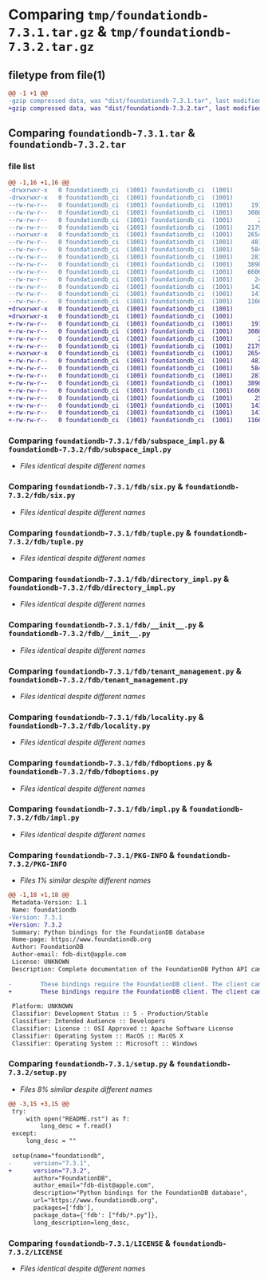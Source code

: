 # Comparing `tmp/foundationdb-7.3.1.tar.gz` & `tmp/foundationdb-7.3.2.tar.gz`

## filetype from file(1)

```diff
@@ -1 +1 @@
-gzip compressed data, was "dist/foundationdb-7.3.1.tar", last modified: Thu May 25 01:53:31 2023, max compression
+gzip compressed data, was "dist/foundationdb-7.3.2.tar", last modified: Thu Jun  1 15:07:22 2023, max compression
```

## Comparing `foundationdb-7.3.1.tar` & `foundationdb-7.3.2.tar`

### file list

```diff
@@ -1,16 +1,16 @@
-drwxrwxr-x   0 foundationdb_ci  (1001) foundationdb_ci  (1001)        0 2023-05-25 01:53:31.000000 foundationdb-7.3.1/
-drwxrwxr-x   0 foundationdb_ci  (1001) foundationdb_ci  (1001)        0 2023-05-25 01:53:31.000000 foundationdb-7.3.1/fdb/
--rw-rw-r--   0 foundationdb_ci  (1001) foundationdb_ci  (1001)     1913 2023-05-24 23:32:08.000000 foundationdb-7.3.1/fdb/subspace_impl.py
--rw-rw-r--   0 foundationdb_ci  (1001) foundationdb_ci  (1001)    30888 2023-05-24 23:32:08.000000 foundationdb-7.3.1/fdb/six.py
--rw-rw-r--   0 foundationdb_ci  (1001) foundationdb_ci  (1001)       25 2023-05-24 23:07:00.000000 foundationdb-7.3.1/fdb/apiversion.py
--rw-rw-r--   0 foundationdb_ci  (1001) foundationdb_ci  (1001)    21791 2023-05-24 23:32:08.000000 foundationdb-7.3.1/fdb/tuple.py
--rwxrwxr-x   0 foundationdb_ci  (1001) foundationdb_ci  (1001)    26547 2023-05-24 23:32:08.000000 foundationdb-7.3.1/fdb/directory_impl.py
--rw-rw-r--   0 foundationdb_ci  (1001) foundationdb_ci  (1001)     4811 2023-05-24 23:32:08.000000 foundationdb-7.3.1/fdb/__init__.py
--rw-rw-r--   0 foundationdb_ci  (1001) foundationdb_ci  (1001)     5842 2023-05-24 23:32:08.000000 foundationdb-7.3.1/fdb/tenant_management.py
--rw-rw-r--   0 foundationdb_ci  (1001) foundationdb_ci  (1001)     2814 2023-05-24 23:32:08.000000 foundationdb-7.3.1/fdb/locality.py
--rw-rw-r--   0 foundationdb_ci  (1001) foundationdb_ci  (1001)    38989 2023-05-24 23:32:08.000000 foundationdb-7.3.1/fdb/fdboptions.py
--rw-rw-r--   0 foundationdb_ci  (1001) foundationdb_ci  (1001)    66069 2023-05-24 23:32:08.000000 foundationdb-7.3.1/fdb/impl.py
--rw-rw-r--   0 foundationdb_ci  (1001) foundationdb_ci  (1001)      245 2023-05-24 23:32:08.000000 foundationdb-7.3.1/README.rst
--rw-rw-r--   0 foundationdb_ci  (1001) foundationdb_ci  (1001)     1427 2023-05-25 01:53:31.000000 foundationdb-7.3.1/PKG-INFO
--rw-rw-r--   0 foundationdb_ci  (1001) foundationdb_ci  (1001)     1416 2023-05-24 23:07:00.000000 foundationdb-7.3.1/setup.py
--rw-rw-r--   0 foundationdb_ci  (1001) foundationdb_ci  (1001)    11665 2023-05-24 23:07:00.000000 foundationdb-7.3.1/LICENSE
+drwxrwxr-x   0 foundationdb_ci  (1001) foundationdb_ci  (1001)        0 2023-06-01 15:07:22.000000 foundationdb-7.3.2/
+drwxrwxr-x   0 foundationdb_ci  (1001) foundationdb_ci  (1001)        0 2023-06-01 15:07:22.000000 foundationdb-7.3.2/fdb/
+-rw-rw-r--   0 foundationdb_ci  (1001) foundationdb_ci  (1001)     1913 2023-06-01 05:15:08.000000 foundationdb-7.3.2/fdb/subspace_impl.py
+-rw-rw-r--   0 foundationdb_ci  (1001) foundationdb_ci  (1001)    30888 2023-06-01 05:15:08.000000 foundationdb-7.3.2/fdb/six.py
+-rw-rw-r--   0 foundationdb_ci  (1001) foundationdb_ci  (1001)       25 2023-06-01 04:58:38.000000 foundationdb-7.3.2/fdb/apiversion.py
+-rw-rw-r--   0 foundationdb_ci  (1001) foundationdb_ci  (1001)    21791 2023-06-01 05:15:08.000000 foundationdb-7.3.2/fdb/tuple.py
+-rwxrwxr-x   0 foundationdb_ci  (1001) foundationdb_ci  (1001)    26547 2023-06-01 05:15:08.000000 foundationdb-7.3.2/fdb/directory_impl.py
+-rw-rw-r--   0 foundationdb_ci  (1001) foundationdb_ci  (1001)     4811 2023-06-01 05:15:08.000000 foundationdb-7.3.2/fdb/__init__.py
+-rw-rw-r--   0 foundationdb_ci  (1001) foundationdb_ci  (1001)     5842 2023-06-01 05:15:08.000000 foundationdb-7.3.2/fdb/tenant_management.py
+-rw-rw-r--   0 foundationdb_ci  (1001) foundationdb_ci  (1001)     2814 2023-06-01 05:15:08.000000 foundationdb-7.3.2/fdb/locality.py
+-rw-rw-r--   0 foundationdb_ci  (1001) foundationdb_ci  (1001)    38989 2023-06-01 05:15:08.000000 foundationdb-7.3.2/fdb/fdboptions.py
+-rw-rw-r--   0 foundationdb_ci  (1001) foundationdb_ci  (1001)    66069 2023-06-01 05:15:08.000000 foundationdb-7.3.2/fdb/impl.py
+-rw-rw-r--   0 foundationdb_ci  (1001) foundationdb_ci  (1001)      252 2023-06-01 05:15:08.000000 foundationdb-7.3.2/README.rst
+-rw-rw-r--   0 foundationdb_ci  (1001) foundationdb_ci  (1001)     1434 2023-06-01 15:07:22.000000 foundationdb-7.3.2/PKG-INFO
+-rw-rw-r--   0 foundationdb_ci  (1001) foundationdb_ci  (1001)     1416 2023-06-01 04:58:38.000000 foundationdb-7.3.2/setup.py
+-rw-rw-r--   0 foundationdb_ci  (1001) foundationdb_ci  (1001)    11665 2023-06-01 04:58:38.000000 foundationdb-7.3.2/LICENSE
```

### Comparing `foundationdb-7.3.1/fdb/subspace_impl.py` & `foundationdb-7.3.2/fdb/subspace_impl.py`

 * *Files identical despite different names*

### Comparing `foundationdb-7.3.1/fdb/six.py` & `foundationdb-7.3.2/fdb/six.py`

 * *Files identical despite different names*

### Comparing `foundationdb-7.3.1/fdb/tuple.py` & `foundationdb-7.3.2/fdb/tuple.py`

 * *Files identical despite different names*

### Comparing `foundationdb-7.3.1/fdb/directory_impl.py` & `foundationdb-7.3.2/fdb/directory_impl.py`

 * *Files identical despite different names*

### Comparing `foundationdb-7.3.1/fdb/__init__.py` & `foundationdb-7.3.2/fdb/__init__.py`

 * *Files identical despite different names*

### Comparing `foundationdb-7.3.1/fdb/tenant_management.py` & `foundationdb-7.3.2/fdb/tenant_management.py`

 * *Files identical despite different names*

### Comparing `foundationdb-7.3.1/fdb/locality.py` & `foundationdb-7.3.2/fdb/locality.py`

 * *Files identical despite different names*

### Comparing `foundationdb-7.3.1/fdb/fdboptions.py` & `foundationdb-7.3.2/fdb/fdboptions.py`

 * *Files identical despite different names*

### Comparing `foundationdb-7.3.1/fdb/impl.py` & `foundationdb-7.3.2/fdb/impl.py`

 * *Files identical despite different names*

### Comparing `foundationdb-7.3.1/PKG-INFO` & `foundationdb-7.3.2/PKG-INFO`

 * *Files 1% similar despite different names*

```diff
@@ -1,18 +1,18 @@
 Metadata-Version: 1.1
 Name: foundationdb
-Version: 7.3.1
+Version: 7.3.2
 Summary: Python bindings for the FoundationDB database
 Home-page: https://www.foundationdb.org
 Author: FoundationDB
 Author-email: fdb-dist@apple.com
 License: UNKNOWN
 Description: Complete documentation of the FoundationDB Python API can be found at https://apple.github.io/foundationdb/api-python.html.
         
-        These bindings require the FoundationDB client. The client can be obtained from https://www.foundationdb.org/download/.
+        These bindings require the FoundationDB client. The client can be obtained from https://github.com/apple/foundationdb/releases
         
 Platform: UNKNOWN
 Classifier: Development Status :: 5 - Production/Stable
 Classifier: Intended Audience :: Developers
 Classifier: License :: OSI Approved :: Apache Software License
 Classifier: Operating System :: MacOS :: MacOS X
 Classifier: Operating System :: Microsoft :: Windows
```

### Comparing `foundationdb-7.3.1/setup.py` & `foundationdb-7.3.2/setup.py`

 * *Files 8% similar despite different names*

```diff
@@ -3,15 +3,15 @@
 try:
     with open("README.rst") as f:
         long_desc = f.read()
 except:
     long_desc = ""
 
 setup(name="foundationdb",
-      version="7.3.1",
+      version="7.3.2",
       author="FoundationDB",
       author_email="fdb-dist@apple.com",
       description="Python bindings for the FoundationDB database",
       url="https://www.foundationdb.org",
       packages=['fdb'],
       package_data={'fdb': ["fdb/*.py"]},
       long_description=long_desc,
```

### Comparing `foundationdb-7.3.1/LICENSE` & `foundationdb-7.3.2/LICENSE`

 * *Files identical despite different names*

